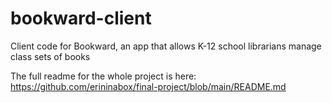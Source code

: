 # bookward-client
Client code for Bookward, an app that allows K-12 school librarians manage class sets of books

The full readme for the whole project is here: <https://github.com/erininabox/final-project/blob/main/README.md>
